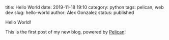 title: Hello World
date: 2019-11-18 19:10
category: python
tags: pelican, web dev
slug: hello-world
author: Alex Gonzalez
status: published

Hello World!

This is the first post of my new blog, powered by [Pelican](https://docs.getpelican.com/en/stable/)!